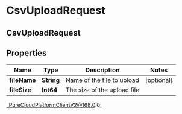 # CsvUploadRequest

## CsvUploadRequest

## Properties

|Name | Type | Description | Notes|
|------------ | ------------- | ------------- | -------------|
| **fileName** | **String** | Name of the file to upload | [optional] |
| **fileSize** | **Int64** | The size of the upload file | |



_PureCloudPlatformClientV2@168.0.0_
